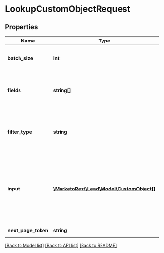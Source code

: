 # LookupCustomObjectRequest

## Properties
Name | Type | Description | Notes
------------ | ------------- | ------------- | -------------
**batch_size** | **int** | Maximum number of records to return in the response.  Max and default is 300 | [optional] 
**fields** | **string[]** | List of fields to return. If not specified, will return the following fields: marketoGuid, dedupeFields, updatedAt, createdAt, filterType | [optional] 
**filter_type** | **string** | Field to search on.  Valid values are: dedupeFields, idFields, and any field defined in searchableFields attribute of Describe endpoint.  Default is dedupeFields | [optional] 
**input** | [**\MarketoRest\Lead\Model\CustomObject[]**](CustomObject.md) | Search values when using a compound key.  Each element must include each of the fields in the compound key.  Compound keys are determined by the contents of \&quot;dedupeFields\&quot; in the Describe result for the object | 
**next_page_token** | **string** | Paging token returned from a previous response | [optional] 

[[Back to Model list]](../README.md#documentation-for-models) [[Back to API list]](../README.md#documentation-for-api-endpoints) [[Back to README]](../README.md)


